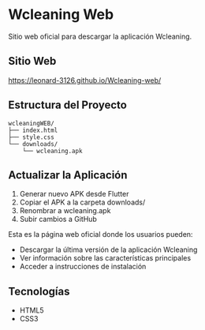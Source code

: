 # Wcleaning Web

Sitio web oficial para descargar la aplicación Wcleaning.

## Sitio Web
https://leonard-3126.github.io/Wcleaning-web/

## Estructura del Proyecto
```
wcleaningWEB/
├── index.html
├── style.css
└── downloads/
    └── wcleaning.apk
```

## Actualizar la Aplicación
1. Generar nuevo APK desde Flutter
2. Copiar el APK a la carpeta downloads/
3. Renombrar a wcleaning.apk
4. Subir cambios a GitHub

Esta es la página web oficial donde los usuarios pueden:
- Descargar la última versión de la aplicación Wcleaning
- Ver información sobre las características principales
- Acceder a instrucciones de instalación

## Tecnologías
- HTML5
- CSS3
